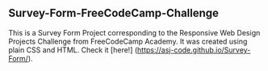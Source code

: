 ## Survey-Form-FreeCodeCamp-Challenge
This is a Survey Form Project corresponding to the Responsive Web Design Projects Challenge from FreeCodeCamp Academy. It was created using plain CSS and HTML.
Check it [here!] (https://asj-code.github.io/Survey-Form/). 
